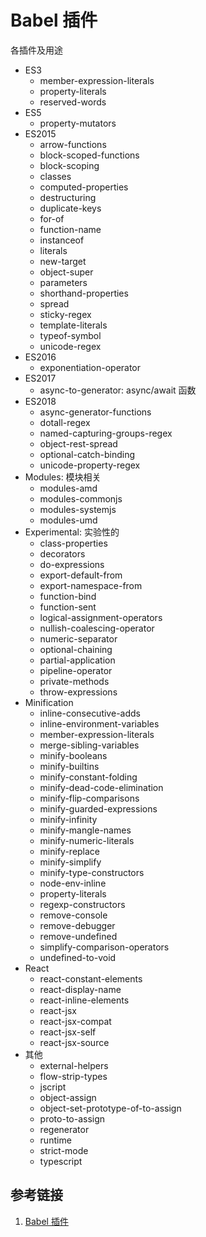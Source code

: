 <!--
 * @Author: SilvesterChiao
 * @Date: 2020-05-11 14:23:40
 * @LastEditors: SilvesterChiao
 * @LastEditTime: 2020-05-11 15:06:50
 -->

# Babel 插件

各插件及用途

- ES3
    - member-expression-literals
    - property-literals
    - reserved-words
- ES5
    - property-mutators
- ES2015
    - arrow-functions
    - block-scoped-functions
    - block-scoping
    - classes
    - computed-properties
    - destructuring
    - duplicate-keys
    - for-of
    - function-name
    - instanceof
    - literals
    - new-target
    - object-super
    - parameters
    - shorthand-properties
    - spread
    - sticky-regex
    - template-literals
    - typeof-symbol
    - unicode-regex
- ES2016
    - exponentiation-operator
- ES2017
    - async-to-generator: async/await 函数
- ES2018
    - async-generator-functions
    - dotall-regex
    - named-capturing-groups-regex
    - object-rest-spread
    - optional-catch-binding
    - unicode-property-regex
- Modules: 模块相关
    - modules-amd
    - modules-commonjs
    - modules-systemjs
    - modules-umd
- Experimental: 实验性的
    - class-properties
    - decorators
    - do-expressions
    - export-default-from
    - export-namespace-from
    - function-bind
    - function-sent
    - logical-assignment-operators
    - nullish-coalescing-operator
    - numeric-separator
    - optional-chaining
    - partial-application
    - pipeline-operator
    - private-methods
    - throw-expressions
- Minification
    - inline-consecutive-adds
    - inline-environment-variables
    - member-expression-literals
    - merge-sibling-variables
    - minify-booleans
    - minify-builtins
    - minify-constant-folding
    - minify-dead-code-elimination
    - minify-flip-comparisons
    - minify-guarded-expressions
    - minify-infinity
    - minify-mangle-names
    - minify-numeric-literals
    - minify-replace
    - minify-simplify
    - minify-type-constructors
    - node-env-inline
    - property-literals
    - regexp-constructors
    - remove-console
    - remove-debugger
    - remove-undefined
    - simplify-comparison-operators
    - undefined-to-void
- React
    - react-constant-elements
    - react-display-name
    - react-inline-elements
    - react-jsx
    - react-jsx-compat
    - react-jsx-self
    - react-jsx-source
- 其他
    - external-helpers
    - flow-strip-types
    - jscript
    - object-assign
    - object-set-prototype-of-to-assign
    - proto-to-assign
    - regenerator
    - runtime
    - strict-mode
    - typescript

## 参考链接

1. [Babel 插件](https://www.babeljs.cn/docs/plugins)
